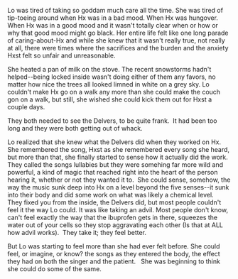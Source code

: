 Lo was tired of taking so goddam much care all the time. She was tired of tip-toeing around when Hx was in a bad mood. When Hx was hungover. When Hx was in a good mood and it wasn't totally clear when or how or why that good mood might go black. Her entire life felt like one long parade of caring-about-Hx and while she knew that it wasn't really true, not really at all, there were times where the sacrifices and the burden and the anxiety Hxst felt so unfair and unreasonable. 

She heated a pan of milk on the stove. The recent snowstorms hadn't helped--being locked inside wasn't doing either of them any favors, no matter how nice the trees all looked limned in white on a grey sky. Lo couldn't make Hx go on a walk any more than she could make the couch gon on a walk, but still, she wished she could kick them out for Hxst a couple days. 

They both needed to see the Delvers, to be quite frank.  It had been too long and they were both getting out of whack.  

Lo realized that she knew what the Delvers did when they worked on Hx. She remembered the song, Hxst as she remembered every song she heard, but more than that, she finally started to sense how it actually did the work.  They called the songs lullabies but they were somehing far more wild and powerful, a kind of magic that reached right into the heart of the person hearing it, whether or not they wanted it to.  She could sense, somehow, the way the music sunk deep into Hx on a level beyond the five senses--it sunk into their body and did some work on what was likely a chemical level.  They fixed you from the inside, the Delvers did, but most people couldn't feel it the way Lo could. It was like taking an advil. Most people don't know, can't feel exactly the way that the ibuprofen gets in there, squeezes the water out of your cells so they stop aggravating each other (Is that at ALL how advil works).  They take it; they feel better. 

But Lo was starting to feel more than she had ever felt before. She could feel, or imagine, or know? the songs as they entered the body, the effect they had on both the singer and the patient.  
She was beginning to think she could do some of the same. 